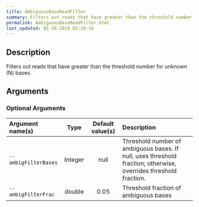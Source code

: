 ```yaml
---
title: AmbiguousBaseReadFilter
summary: Filters out reads that have greater than the threshold number of N bases
permalink: AmbiguousBaseReadFilter.html
last_updated: 05-39-2018 02:39:16
---
```



## Description

Filters out reads that have greater than the threshold number for unknown (N) bases.

## Arguments

### Optional Arguments

| Argument name(s) | Type | Default value(s) | Description |
| :--------------- | :--: | :--------------: | :------ |
| `--ambigFilterBases` | Integer | null | Threshold number of ambiguous bases. If null, uses threshold fraction; otherwise, overrides threshold fraction. |
| `--ambigFilterFrac` | double | 0.05 | Threshold fraction of ambiguous bases |


